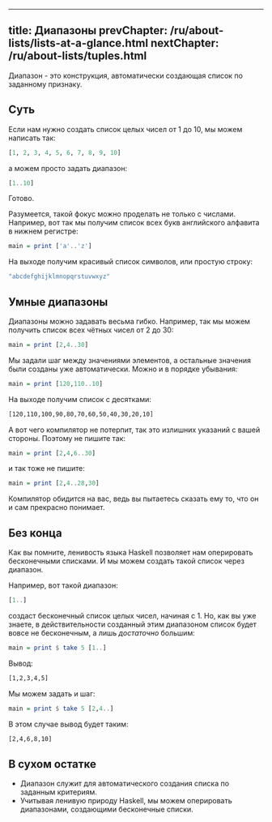 ----
title: Диапазоны
prevChapter: /ru/about-lists/lists-at-a-glance.html
nextChapter: /ru/about-lists/tuples.html
----

Диапазон - это конструкция, автоматически создающая список по заданному признаку.

## Суть

Если нам нужно создать список целых чисел от 1 до 10, мы можем написать так:

```haskell
[1, 2, 3, 4, 5, 6, 7, 8, 9, 10]
```

а можем просто задать диапазон:

```haskell
[1..10]
```

Готово.

Разумеется, такой фокус можно проделать не только с числами. Например, вот так мы получим список всех букв английского алфавита в нижнем регистре:

```haskell
main = print ['a'..'z']
```

На выходе получим красивый список символов, или простую строку:

```bash
"abcdefghijklmnopqrstuvwxyz"
```

## Умные диапазоны

Диапазоны можно задавать весьма гибко. Например, так мы можем получить список всех чётных чисел от 2 до 30:

```haskell
main = print [2,4..30]
```

Мы задали шаг между значениями элементов, а остальные значения были созданы уже автоматически. Можно и в порядке убывания:

```haskell
main = print [120,110..10]
```

На выходе получим список с десятками:

```bash
[120,110,100,90,80,70,60,50,40,30,20,10]
```

А вот чего компилятор не потерпит, так это излишних указаний с вашей стороны. Поэтому не пишите так:

```haskell
main = print [2,4,6..30]
```

и так тоже не пишите:

```haskell
main = print [2,4..28,30]
```

Компилятор обидится на вас, ведь вы пытаетесь сказать ему то, что он и сам прекрасно понимает.

## Без конца

Как вы помните, ленивость языка Haskell позволяет нам оперировать бесконечными списками. И мы можем создать такой список через диапазон.

Например, вот такой диапазон:

```haskell
[1..]
```

создаст бесконечный список целых чисел, начиная с 1. Но, как вы уже знаете, в действительности созданный этим диапазоном список будет вовсе не бесконечным, а лишь _достаточно_ большим:

```haskell
main = print $ take 5 [1..]
```

Вывод:

```bash
[1,2,3,4,5]
```

Мы можем задать и шаг:

```haskell
main = print $ take 5 [2,4..]
```

В этом случае вывод будет таким:

```bash
[2,4,6,8,10]
```

## В сухом остатке

* Диапазон служит для автоматического создания списка по заданным критериям.
* Учитывая ленивую природу Haskell, мы можем оперировать диапазонами, создающими бесконечные списки.

